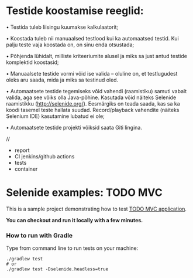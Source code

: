 # Testide koostamise reeglid:
• Testida tuleb liisingu kuumakse kalkulaatorit;

• Koostada tuleb nii manuaalsed testlood kui ka automaatsed testid. Kui palju teste vaja
koostada on, on sinu enda otsustada;

• Põhjenda lühidalt, milliste kriteeriumite alusel ja miks sa just antud testide komplektid
koostasid;

• Manuaalsete testide vormi võid ise valida – oluline on, et testlugudest oleks aru saada, mida
ja miks sa testinud oled.

• Automaatsete testide tegemiseks võid vahendi (raamistiku) samuti vabalt valida, aga see
võiks olla Java-põhine. Kasutada võid näiteks Selenide raamistikku (http://selenide.org/).
Eesmärgiks on teada saada, kas sa ka koodi tasemel teste hallata suudad. Record/playback
vahendite (näiteks Selenium IDE) kasutamine lubatud ei ole;


• Automaatsete testide projekti võiksid saata Giti lingina.


//
- report
- CI jenkins/github actions
- tests
- container

Selenide examples: TODO MVC
================================

This is a sample project demonstrating how to test [TODO MVC application](http://todomvc.com/).

**You can checkout and run it locally with a few minutes.**

### How to run with Gradle

Type from command line to run tests on your machine:

```
./gradlew test
# or
./gradlew test -Dselenide.headless=true
```